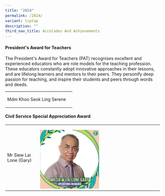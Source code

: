 ```yaml
---
title: "2024"
permalink: /2024/
variant: tiptap
description: ""
third_nav_title: Accolades And Achievements
---
```

<h4><strong>President's Award for Teachers</strong></h4>
<p>The President's Award for Teachers (PAT) recognises excellent and experienced
educators who are role models for the teaching profession. These educators
constantly adopt innovative approaches in their lessons, and are lifelong
learners and mentors to their peers. They personify deep passion for teaching,
and inspire their students and peers through words and deeds.</p>
<table style="minWidth: 50px">
<colgroup>
<col>
<col>
</colgroup>
<tbody>
<tr>
<td rowspan="1" colspan="1">
<p>Mdm Khoo Seok Ling Serene</p>
</td>
<td rowspan="1" colspan="1">
<p></p>
</td>
</tr>
</tbody>
</table>
<p></p>
<h4><strong>Civil Service Special Appreciation Award</strong></h4>
<table style="minWidth: 50px">
<colgroup>
<col>
<col>
</colgroup>
<tbody>
<tr>
<td rowspan="1" colspan="1">
<p>Mr Siew Lai Lone (Gary)</p>
</td>
<td rowspan="1" colspan="1">
<p></p>
<div class="isomer-image-wrapper">
<img style="width: 50%;" height="auto" width="100%" alt="" src="/images/Awards/mr siew lai lone gary.jpg">
</div>
</td>
</tr>
</tbody>
</table>
<p></p>
<p></p>
<p></p>